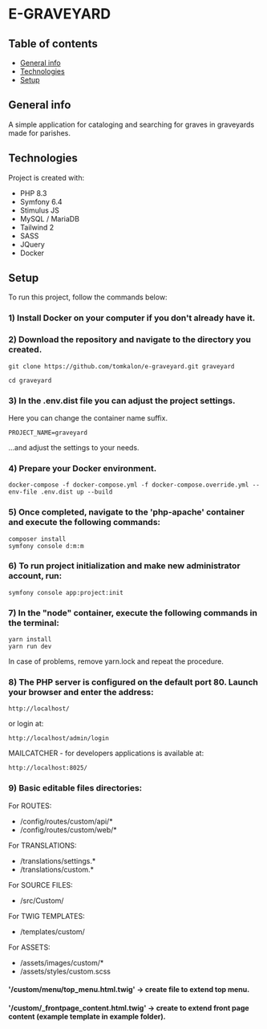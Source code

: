 # E-GRAVEYARD

## Table of contents
* [General info](#general-info)
* [Technologies](#technologies)
* [Setup](#setup)

## General info
A simple application for cataloging and searching for graves in graveyards made for parishes.

## Technologies
Project is created with:
* PHP 8.3
* Symfony 6.4
* Stimulus JS
* MySQL / MariaDB
* Tailwind 2
* SASS
* JQuery
* Docker

## Setup
To run this project, follow the commands below:

### 1) Install Docker on your computer if you don't already have it.

### 2) Download the repository and navigate to the directory you created.

```
git clone https://github.com/tomkalon/e-graveyard.git graveyard

cd graveyard
```


### 3) In the .env.dist file you can adjust the project settings. 

Here you can change the container name suffix.
```
PROJECT_NAME=graveyard
```

...and adjust the settings to your needs.

### 4) Prepare your Docker environment.

```
docker-compose -f docker-compose.yml -f docker-compose.override.yml --env-file .env.dist up --build
```

### 5) Once completed, navigate to the 'php-apache' container and execute the following commands:
```
composer install
symfony console d:m:m
```

### 6) To run project initialization and make new administrator account, run:
```
symfony console app:project:init
```

### 7) In the "node" container, execute the following commands in the terminal:
```
yarn install
yarn run dev
```

In case of problems, remove yarn.lock and repeat the procedure.

### 8) The PHP server is configured on the default port 80. Launch your browser and enter the address:
```
http://localhost/
```

or login at:
```
http://localhost/admin/login
```

MAILCATCHER - for developers applications is available at:
```
http://localhost:8025/
```


### 9) Basic editable files directories:

For ROUTES:
* /config/routes/custom/api/*
* /config/routes/custom/web/*

For TRANSLATIONS:
* /translations/settings.*
* /translations/custom.*

For SOURCE FILES:
* /src/Custom/

For TWIG TEMPLATES:
* /templates/custom/

For ASSETS:
* /assets/images/custom/*
* /assets/styles/custom.scss

#### '/custom/menu/top_menu.html.twig' -> create file to extend top menu.
#### '/custom/_frontpage_content.html.twig' -> create to extend front page content (example template in example folder).
